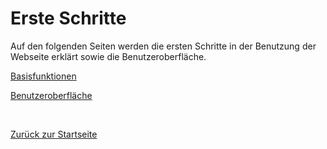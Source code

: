 # Erste Schritte
Auf den folgenden Seiten werden die ersten Schritte in der Benutzung der Webseite erklärt sowie die Benutzeroberfläche.

[Basisfunktionen](Basisfunktionen.md)

[Benutzeroberfläche](UI/UI.md)

<br>

[Zurück zur Startseite](/README.md)
